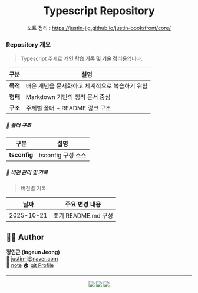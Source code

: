 

<h1 align="center">Typescript Repository</h1>
<p align="center">
  <span>노트 정리 : <a href="https://justin-jig.github.io/justin-book/front/core/">https://justin-jig.github.io/justin-book/front/core/</a></span><br/>
</p>


### Repository 개요
> Typescript  주제로 **개인 학습 기록 및 기술 정리용**입니다.  

| 구분 | 설명 |
|------|------|
| **목적** | 배운 개념을 문서화하고 체계적으로 복습하기 위함 |
| **형태** | Markdown 기반의 정리 문서 중심 |
| **구조** | 주제별 폴더 + README 링크 구조 |

##### 📂 폴더 구조
| 구분 | 설명 |
|------|------|
| **tsconfig** | tsconfig 구성 소스 |


##### 🧾 버전 관리 및 기록
> 버전별 기록.

| 날짜 | 주요 변경 내용 |
|------|----------------|
| 2025-10-21 | 초기 README.md 구성 |



## 🧑‍💻 Author
**정인근 (Ingeun Jeong)**  
📧 [justin-j@naver.com](mailto:justin-j@naver.com)  
🧾 [note](https://justin-jig.github.io/justin-book)
🏠 [git Profile](https://github.com/justin-jig)

---

<p align="center">
  <img src="https://img.shields.io/badge/Markdown-Study-blue?logo=markdown" />
  <img src="https://img.shields.io/badge/License-MIT-green" />
  <img src="https://img.shields.io/badge/Version-1.0.0-lightgrey" />
</p>